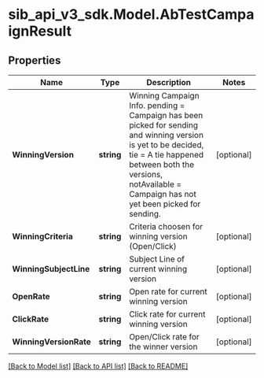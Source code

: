 # sib_api_v3_sdk.Model.AbTestCampaignResult
## Properties

Name | Type | Description | Notes
------------ | ------------- | ------------- | -------------
**WinningVersion** | **string** | Winning Campaign Info. pending &#x3D; Campaign has been picked for sending and winning version is yet to be decided, tie &#x3D; A tie happened between both the versions, notAvailable &#x3D; Campaign has not yet been picked for sending. | [optional] 
**WinningCriteria** | **string** | Criteria choosen for winning version (Open/Click) | [optional] 
**WinningSubjectLine** | **string** | Subject Line of current winning version | [optional] 
**OpenRate** | **string** | Open rate for current winning version | [optional] 
**ClickRate** | **string** | Click rate for current winning version | [optional] 
**WinningVersionRate** | **string** | Open/Click rate for the winner version | [optional] 

[[Back to Model list]](../README.md#documentation-for-models) [[Back to API list]](../README.md#documentation-for-api-endpoints) [[Back to README]](../README.md)

